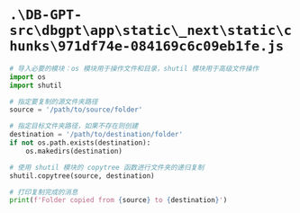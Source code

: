 # `.\DB-GPT-src\dbgpt\app\static\_next\static\chunks\971df74e-084169c6c09eb1fe.js`

```py
# 导入必要的模块：os 模块用于操作文件和目录，shutil 模块用于高级文件操作
import os
import shutil

# 指定要复制的源文件夹路径
source = '/path/to/source/folder'

# 指定目标文件夹路径，如果不存在则创建
destination = '/path/to/destination/folder'
if not os.path.exists(destination):
    os.makedirs(destination)

# 使用 shutil 模块的 copytree 函数进行文件夹的递归复制
shutil.copytree(source, destination)

# 打印复制完成的消息
print(f'Folder copied from {source} to {destination}')
```